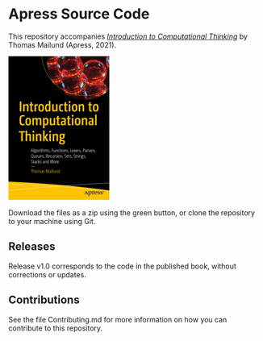 # Apress Source Code

This repository accompanies [*Introduction to Computational Thinking*](https://www.apress.com/9781484270769) by Thomas Mailund (Apress, 2021).

[comment]: #cover
![Cover image](9781484270769.jpg)

Download the files as a zip using the green button, or clone the repository to your machine using Git.

## Releases

Release v1.0 corresponds to the code in the published book, without corrections or updates.

## Contributions

See the file Contributing.md for more information on how you can contribute to this repository.